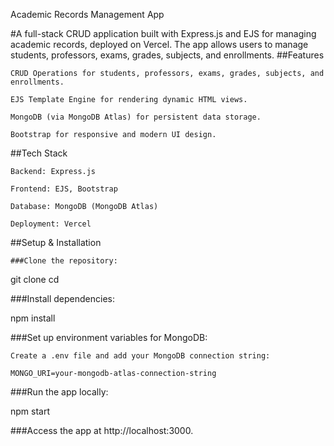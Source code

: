 Academic Records Management App

#A full-stack CRUD application built with Express.js and EJS for managing academic records, deployed on Vercel. The app allows users to manage students, professors, exams, grades, subjects, and enrollments.
##Features

    CRUD Operations for students, professors, exams, grades, subjects, and enrollments.

    EJS Template Engine for rendering dynamic HTML views.

    MongoDB (via MongoDB Atlas) for persistent data storage.

    Bootstrap for responsive and modern UI design.

##Tech Stack

    Backend: Express.js

    Frontend: EJS, Bootstrap

    Database: MongoDB (MongoDB Atlas)

    Deployment: Vercel

##Setup & Installation

    ###Clone the repository:

git clone <repository-url>
cd <project-folder>

###Install dependencies:

npm install

###Set up environment variables for MongoDB:

    Create a .env file and add your MongoDB connection string:

    MONGO_URI=your-mongodb-atlas-connection-string

###Run the app locally:

npm start

###Access the app at http://localhost:3000.
